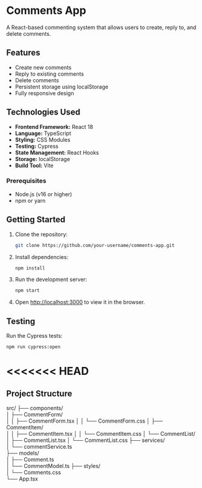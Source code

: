 # Comments App

A React-based commenting system that allows users to create, reply to, and delete comments.

## Features

- Create new comments
- Reply to existing comments
- Delete comments
- Persistent storage using localStorage
- Fully responsive design

## Technologies Used

- **Frontend Framework:** React 18
- **Language:** TypeScript
- **Styling:** CSS Modules
- **Testing:** Cypress
- **State Management:** React Hooks
- **Storage:** localStorage
- **Build Tool:** Vite

### Prerequisites

- Node.js (v16 or higher)
- npm or yarn

## Getting Started

1. Clone the repository:
   ```bash
   git clone https://github.com/your-username/comments-app.git
   ```

2. Install dependencies:
   ```bash
   npm install
   ```

3. Run the development server:
   ```bash
   npm start
   ```


4. Open [http://localhost:3000](http://localhost:3000) to view it in the browser.

## Testing

Run the Cypress tests:
```bash
npm run cypress:open
```

<<<<<<< HEAD
=======
## Project Structure

src/
├── components/         
│   ├── CommentForm/    
│   │   ├── CommentForm.tsx
│   │   └── CommentForm.css
│   ├── CommentItem/    
│   │   ├── CommentItem.tsx
│   │   └── CommentItem.css
│   └── CommentList/    
│       ├── CommentList.tsx
│       └── CommentList.css
├── services/           
│   └── commentService.ts  
├── models/             
│   ├── Comment.ts      
│   └── CommentModel.ts 
├── styles/            
│   └── Comments.css                
└── App.tsx            
